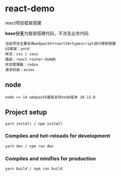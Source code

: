 # react-demo
react项目框架搭建

**base分支**为框架搭建代码，不涉及业务代码

```
当前项目主要采用webpack5+react18+typescript进行框架搭建
UI框架：antd
样式：css / sass
路由：react-router-dom@6
状态管理器：redux
请求封装：axios
```

## node

```
node >= 14 webpack5最低支持node版本 10.13.0
```

## Project setup

```
yarn install / npm install
```

### Compiles and hot-reloads for development

```
yarn dev / npm run dev
```

### Compiles and minifies for production

```
yarn build / npm run build
```
